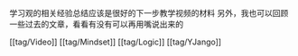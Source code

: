 学习观的相关经验总结应该是很好的下一步教学视频的材料 另外，我也可以回顾一些过去的文章，看看有没有可以再用嘴说出来的

[[tag/Video]] [[tag/Mindset]] [[tag/Logic]] [[tag/YJango]]
